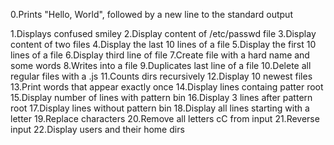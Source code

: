 0.Prints "Hello, World", followed by a new line to the standard output

1.Displays confused smiley
2.Display content of /etc/passwd file
3.Display content of two files
4.Display the last 10 lines of a file
5.Display the first 10 lines of a file
6.Display third line of file
7.Create file with a hard name and some words
8.Writes into a file
9.Duplicates last line of a file
10.Delete all regular files with a .js
11.Counts dirs recursively
12.Display 10 newest files
13.Print words that appear exactly once
14.Display lines containg patter root
15.Display number of lines with pattern bin
16.Display 3 lines after pattern root
17.Display lines without pattern bin
18.Display all lines starting with a letter
19.Replace characters
20.Remove all letters cC from input
21.Reverse input
22.Display users and their home dirs

